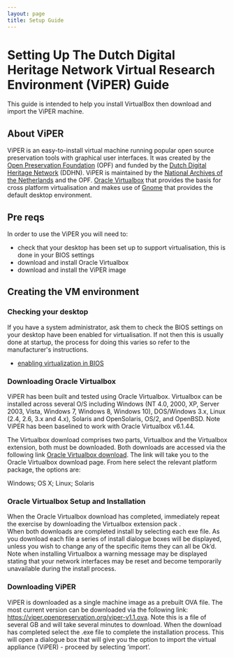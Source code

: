```yaml
---
layout: page
title: Setup Guide
---
```

# Setting Up The Dutch Digital Heritage Network Virtual Research Environment (ViPER) Guide

This guide is intended to help you install VirtualBox then download and import the ViPER machine.

## About ViPER

ViPER is an easy-to-install virtual machine running popular open source preservation tools with graphical user interfaces. It was created by the [Open Preservation Foundation](https://openpreservation.org/) (OPF) and funded by the [Dutch Digital Heritage Network](https://www.netwerkdigitaalerfgoed.nl/en/) (DDHN). ViPER is maintained by the [National Archives of the Netherlands](https://www.nationaalarchief.nl/) and the OPF. [Oracle Virtualbox](https://www.virtualbox.org/manual) that provides the basis for cross platform virtualisation and makes use of [Gnome](https://www.gnome.org/gnome-3/) that provides the default desktop environment.

## Pre reqs

In order to use the ViPER you will need to:

- check that your desktop has been set up to support virtualisation, this is done in your BIOS settings
- download and install Oracle Virtualbox
- download and install the ViPER image

## Creating the VM environment

### Checking your desktop

If you have a system administrator, ask them to check the BIOS settings on your desktop have been enabled for virtualisation. If not then this is usually done at startup, the process for doing this varies so refer to the manufacturer's instructions.

- [enabling virtualization in BIOS](https://bce.berkeley.edu/enabling-virtualization-in-your-pc-bios.html)

### Downloading Oracle Virtualbox

ViPER has been built and tested using Oracle Virtualbox.   Virtualbox can be installed across several O/S including Windows (NT 4.0, 2000, XP, Server 2003, Vista, Windows 7, Windows 8, Windows 10), DOS/Windows 3.x, Linux (2.4, 2.6, 3.x and 4.x), Solaris and OpenSolaris, OS/2, and OpenBSD. Note ViPER has been baselined to work with Oracle  Virtualbox v6.1.44.

The Virtualbox download comprises two parts, Virtualbox and the Virtualbox extension, both must be downloaded. Both downloads are accessed via the following link [Oracle Virtualbox download](https://www.virtualbox.org/wiki/Downloads). The link will take you to the Oracle Virtualbox download page. From here select the relevant platform package, the options are:

Windows; OS X; Linux; Solaris

### Oracle Virtualbox Setup and Installation

When the Oracle Virtualbox download has completed, immediately repeat the exercise by downloading the Virtualbox extension pack .  
When both downloads are completed install by selecting each exe file. As you download each file a series of install dialogue boxes will be displayed, unless you wish to change any of the specific items they can all be Ok’d. Note when installing Virtualbox a warning message may be displayed stating that your network interfaces may be reset and become temporarily unavailable during the install process.

### Downloading ViPER

ViPER is downloaded as a single machine image as a prebuilt OVA file. The most current version can be downloaded via the following link: <https://viper.openpreservation.org/viper-v1.1.ova>. Note this is a file of several GB and will take several minutes to download. When the download has completed select the .exe file to complete the installation process. This will open a dialogue box that will give you the option to import the virtual appliance (ViPER) - proceed by selecting ‘import’.
